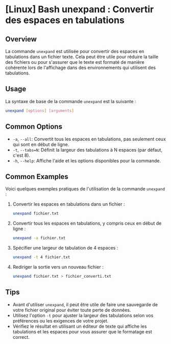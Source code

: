 # [Linux] Bash unexpand : Convertir des espaces en tabulations

## Overview
La commande `unexpand` est utilisée pour convertir des espaces en tabulations dans un fichier texte. Cela peut être utile pour réduire la taille des fichiers ou pour s'assurer que le texte est formaté de manière cohérente lors de l'affichage dans des environnements qui utilisent des tabulations.

## Usage
La syntaxe de base de la commande `unexpand` est la suivante :

```bash
unexpand [options] [arguments]
```

## Common Options
- `-a`, `--all`: Convertit tous les espaces en tabulations, pas seulement ceux qui sont en début de ligne.
- `-t`, `--tabs=N`: Définit la largeur des tabulations à N espaces (par défaut, c'est 8).
- `-h`, `--help`: Affiche l'aide et les options disponibles pour la commande.

## Common Examples
Voici quelques exemples pratiques de l'utilisation de la commande `unexpand` :

1. Convertir les espaces en tabulations dans un fichier :
   ```bash
   unexpand fichier.txt
   ```

2. Convertir tous les espaces en tabulations, y compris ceux en début de ligne :
   ```bash
   unexpand -a fichier.txt
   ```

3. Spécifier une largeur de tabulation de 4 espaces :
   ```bash
   unexpand -t 4 fichier.txt
   ```

4. Rediriger la sortie vers un nouveau fichier :
   ```bash
   unexpand fichier.txt > fichier_converti.txt
   ```

## Tips
- Avant d'utiliser `unexpand`, il peut être utile de faire une sauvegarde de votre fichier original pour éviter toute perte de données.
- Utilisez l'option `-t` pour ajuster la largeur des tabulations selon vos préférences ou les exigences de votre projet.
- Vérifiez le résultat en utilisant un éditeur de texte qui affiche les tabulations et les espaces pour vous assurer que le formatage est correct.